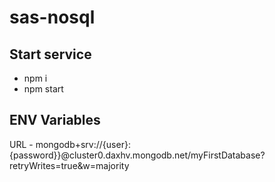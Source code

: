 # sas-nosql


##  Start service 
- npm i 
- npm start 

## ENV Variables 
URL - mongodb+srv://{user}:{password}}@cluster0.daxhv.mongodb.net/myFirstDatabase?retryWrites=true&w=majority

